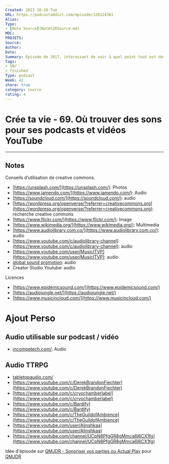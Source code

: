 ```yaml
---
Created: 2022-10-18-Tue
URL: https://podcastaddict.com/episode/120124361
Alias:
Type: 
- [Note Source](Note%20Source.md)
MOC: 
PROJETS:
Source:
Author:
Date:
Summary: Épisode de 2017, intéressant de voir à quel point tout est devenu plus restrictif
Tags:
- SN/
- finished
Type: podcast
Week: 42
share: true 
category: source
rating: 4
---
```


# Crée ta vie - 69. Où trouver des sons pour ses podcasts et vidéos YouTube


***

## Notes
Conseils d’utilisation de creative commons.

-   [](https://unsplash.com/)[https://unsplash.com/](https://unsplash.com/): Photos
-   [](https://www.jamendo.com/)[https://www.jamendo.com/](https://www.jamendo.com/): Audio
-   [](https://soundcloud.com/)[https://soundcloud.com/](https://soundcloud.com/): audio
-   [](https://wordpress.org/openverse/?referrer=creativecommons.org)[https://wordpress.org/openverse/?referrer=creativecommons.org](https://wordpress.org/openverse/?referrer=creativecommons.org): recherche creative commons
-   [](https://www.flickr.com/)[https://www.flickr.com/](https://www.flickr.com/): Image
-   [](https://www.wikimedia.org/)[https://www.wikimedia.org/](https://www.wikimedia.org/): Multimedia
-   [](https://www.audiolibrary.com.co/)[https://www.audiolibrary.com.co/](https://www.audiolibrary.com.co/): audio
-   [](https://www.youtube.com/c/audiolibrary-channel)[https://www.youtube.com/c/audiolibrary-channel](https://www.youtube.com/c/audiolibrary-channel): audio
-   [](https://www.youtube.com/user/MusicITVP)[https://www.youtube.com/user/MusicITVP](https://www.youtube.com/user/MusicITVP): audio
-   [global sound promotion](https://www.youtube.com/user/globalsoundpromotion): audio
-   Creator Studio Youtube: audio

Licences

-   [](https://www.epidemicsound.com/)[https://www.epidemicsound.com/](https://www.epidemicsound.com/)
-   [](https://audiojungle.net/)[https://audiojungle.net/](https://audiojungle.net/)
-   [](https://www.musicincloud.com/)[https://www.musicincloud.com/](https://www.musicincloud.com/)

# Ajout Perso

## Audio utilisable sur podcast / vidéo

-   [incompetech.com/](http://incompetech.com/): Audio

## Audio TTRPG

-   [tabletopaudio.com/](http://tabletopaudio.com/)
-   [](https://www.youtube.com/c/DerekBrandonFiechter)[https://www.youtube.com/c/DerekBrandonFiechter](https://www.youtube.com/c/DerekBrandonFiechter)
-   [](https://www.youtube.com/c/cryochamberlabel)[https://www.youtube.com/c/cryochamberlabel](https://www.youtube.com/c/cryochamberlabel)
-   [](https://www.youtube.com/c/Bardify)[https://www.youtube.com/c/Bardify](https://www.youtube.com/c/Bardify)
-   [](https://www.youtube.com/c/TheGuildofAmbience)[https://www.youtube.com/c/TheGuildofAmbience](https://www.youtube.com/c/TheGuildofAmbience)
-   [](https://www.youtube.com/user/Alinshkaa)[https://www.youtube.com/user/Alinshkaa](https://www.youtube.com/user/Alinshkaa)
-   [](https://www.youtube.com/channel/UCpN8PfgGR8gMmca6l6CX1fg)[https://www.youtube.com/channel/UCpN8PfgGR8gMmca6l6CX1fg](https://www.youtube.com/channel/UCpN8PfgGR8gMmca6l6CX1fg)

Idée d'épisode sur [QMJDR - Sonoriser vos parties ou Actual Play](QMJDR%20-%20Sonoriser%20vos%20parties%20ou%20Actual%20Play.md) pour [QMJDR](_KANBAN_%20QMJDR.md)
